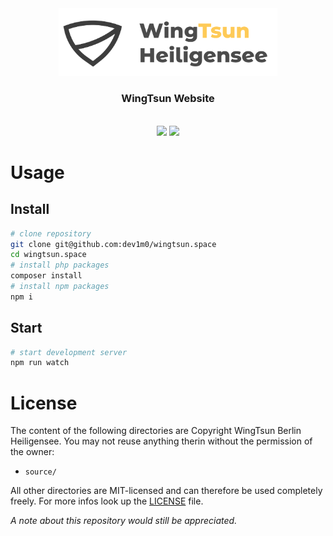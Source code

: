 <div align="center">
    <a href="https://wingtsun.space?ref=repository"><img src="https://raw.githubusercontent.com/dev1m0/wingtsun.space/master/source/m/logo.0.png" width="350px" /></a>
    <h3><b>WingTsun Website</b></h3>
    <br>
    <a href="https://github.com/dev1m0/wingtsun.space"><img src="https://img.shields.io/badge/version-1.0.0-blue.svg" /></a>
    <a href="https://wingtsun.space?ref=repository"><img src="https://img.shields.io/badge/site-online-green.svg" /></a>
</div>

# Usage
## Install
```bash
# clone repository
git clone git@github.com:dev1m0/wingtsun.space
cd wingtsun.space
# install php packages
composer install
# install npm packages
npm i
```
## Start
```bash
# start development server
npm run watch
```

# License
The content of the following directories are Copyright WingTsun Berlin Heiligensee. You may not reuse anything therin without the permission of the owner:
* `source/`

All other directories are MIT-licensed and can therefore be used completely freely.
For more infos look up the [LICENSE](https://github.com/dev1m0/wingtsun.space/tree/master/LICENSE) file.

*A note about this repository would still be appreciated.*
